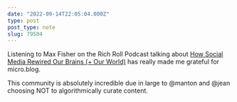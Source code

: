 ```yaml
---
date: "2022-09-14T22:05:04.000Z"
type: post 
post_type: note
slug: 79504
---
```

Listening to Max Fisher on the Rich Roll Podcast talking about [How Social Media Rewired Our Brains (+ Our World)](https://overcast.fm/+fepsMeM2U) has really made me grateful for micro.blog. 

This community is absolutely incredible due in large to @manton and @jean choosing NOT to algorithmically curate content.
